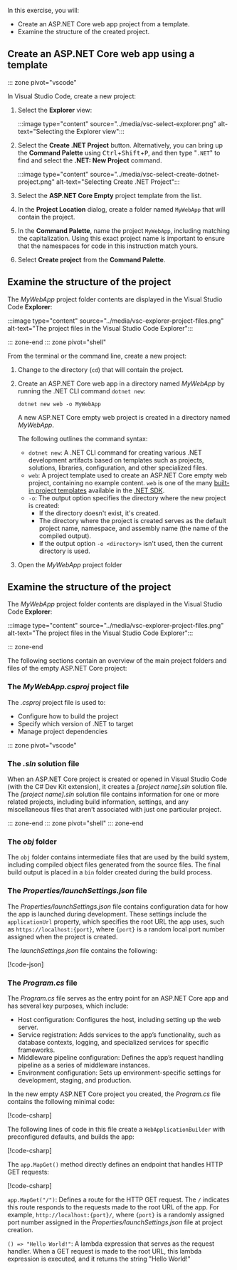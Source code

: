 In this exercise, you will:

* Create an ASP.NET Core web app project from a template.
* Examine the structure of the created project.

## Create an ASP.NET Core web app using a template

::: zone pivot="vscode"

In Visual Studio Code, create a new project:

1. Select the **Explorer** view:

    :::image type="content" source="../media/vsc-select-explorer.png" alt-text="Selecting the Explorer view":::

1. Select the **Create .NET Project** button. Alternatively, you can bring up the **Command Palette** using <kbd>Ctrl</kbd>+<kbd>Shift</kbd>+<kbd>P</kbd>, and then type "`.NET`" to find and select the **.NET: New Project** command.

    :::image type="content" source="../media/vsc-select-create-dotnet-project.png" alt-text="Selecting Create .NET Project":::

1. Select the **ASP.NET Core Empty** project template from the list.
1. In the **Project Location** dialog, create a folder named `MyWebApp` that will contain the project.
1. In the **Command Palette**, name the project `MyWebApp`, including matching the capitalization. Using this exact project name is important to ensure that the namespaces for code in this instruction match yours.
1. Select **Create project** from the **Command Palette**.

## Examine the structure of the project

The *MyWebApp* project folder contents are displayed in the Visual Studio Code **Explorer**:

:::image type="content" source="../media/vsc-explorer-project-files.png" alt-text="The project files in the Visual Studio Code Explorer":::

::: zone-end
::: zone pivot="shell"

From the terminal or the command line, create a new project:

1. Change to the directory (`cd`) that will contain the project.
1. Create an ASP.NET Core web app in a directory named *MyWebApp* by running the .NET CLI command `dotnet new`:

    ```dotnetcli
    dotnet new web -o MyWebApp
    ```

    A new ASP.NET Core empty web project is created in a directory named *MyWebApp*.
    
    The following outlines the command syntax:
    
    - `dotnet new`: A .NET CLI command for creating various .NET development artifacts based on templates such as projects, solutions, libraries, configuration, and other specialized files.
    - `web`: A project template used to create an ASP.NET Core empty web project, containing no example content. `web` is one of the many [built-in project templates](/dotnet/core/tools/dotnet-new-sdk-templates) available in the [.NET SDK](https://dotnet.microsoft.com/download).
    - `-o`: The output option specifies the directory where the new project is created:
        - If the directory doesn't exist, it's created. 
        - The directory where the project is created serves as the default project name, namespace, and assembly name (the name of the compiled output).
        - If the output option `-o <directory>` isn't used, then the current directory is used.

1. Open the *MyWebApp* project folder

## Examine the structure of the project

The *MyWebApp* project folder contents are displayed in the Visual Studio Code **Explorer**:

:::image type="content" source="../media/vsc-explorer-project-files.png" alt-text="The project files in the Visual Studio Code Explorer":::

::: zone-end

The following sections contain an overview of the main project folders and files of the empty ASP.NET Core project:

### The *MyWebApp.csproj* project file

The *.csproj* project file is used to:

- Configure how to build the project
- Specify which version of .NET to target
- Manage project dependencies

::: zone pivot="vscode"
### The *.sln* solution file

When an ASP.NET Core project is created or opened in Visual Studio Code (with the C# Dev Kit extension), it creates a *[project name].sln* solution file. The *[project name].sln* solution file contains information for one or more related projects, including build information, settings, and any miscellaneous files that aren’t associated with just one particular project.

::: zone-end
::: zone pivot="shell"
::: zone-end

### The *obj* folder

The `obj` folder contains intermediate files that are used by the build system, including compiled object files generated from the source files. The final build output is placed in a `bin` folder created during the build process.

### The *Properties/launchSettings.json* file

The *Properties/launchSettings.json* file contains configuration data for how the app is launched during development. These settings include the `applicationUrl` property, which specifies the root URL the app uses, such as `https://localhost:{port}`, where `{port}` is a random local port number assigned when the project is created.

The *launchSettings.json* file contains the following:

[!code-json[](../code/MyWebApp/Properties/launchSettings.json)]

### The *Program.cs* file

The *Program.cs* file serves as the entry point for an ASP.NET Core app and has several key purposes, which include:

- Host configuration: Configures the host, including setting up the web server.
- Service registration: Adds services to the app’s functionality, such as database contexts, logging, and specialized services for specific frameworks.
- Middleware pipeline configuration: Defines the app’s request handling pipeline as a series of middleware instances.
- Environment configuration: Sets up environment-specific settings for development, staging, and production.

In the new empty ASP.NET Core project you created, the *Program.cs* file contains the following minimal code:

[!code-csharp[](../code/MyWebApp/Program.cs?name=snippet_all)]

The following lines of code in this file create a `WebApplicationBuilder` with preconfigured defaults, and builds the app:

[!code-csharp[](../code/MyWebApp/Program.cs?name=snippet_web_application_builder)]

The `app.MapGet()` method directly defines an endpoint that handles HTTP GET requests:

[!code-csharp[](../code/MyWebApp/Program.cs?name=snippet_web_mapget)]

`app.MapGet("/")`: Defines a route for the HTTP GET request. The `/` indicates this route responds to the requests made to the root URL of the app. For example, `http://localhost:{port}/`, where `{port}` is a randomly assigned port number assigned in the *Properties/launchSettings.json* file at project creation.

`() => "Hello World!"`: A lambda expression that serves as the request handler. When a GET request is made to the root URL, this lambda expression is executed, and it returns the string "Hello World!"
